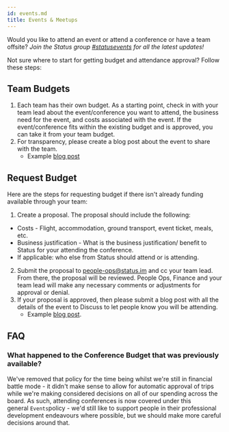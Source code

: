 ```yaml
---
id: events.md
title: Events & Meetups
---
```


Would you like to attend an event or attend a conference or have a team offsite? *Join the Status group [#statusevents](https://get.status.im/chat/public/statusevents) for all the latest updates!*

Not sure where to start for getting budget and attendance approval? Follow these steps:

Team Budgets
------------

1. Each team has their own budget. As a starting point, check in with your team lead about the event/conference you want to attend, the business need for the event, and costs associated with the event. If the event/conference fits within the existing budget and is approved, you can take it from your team budget.
2. For transparency, please create a blog post about the event to share with the team.
    -   Example [blog post](https://discuss.status.im/t/ethdenver-feb-15-17-2019/922)

Request Budget
--------------

Here are the steps for requesting budget if there isn't already funding available through your team:

1.  Create a proposal. The proposal should include the following:

-   Costs - Flight, accommodation, ground transport, event ticket, meals, etc.
-   Business justification - What is the business justification/ benefit to Status for your attending the conference.
-   If applicable: who else from Status should attend or is attending.

2. Submit the proposal to <people-ops@status.im> and cc your team lead. From there, the proposal will be reviewed. People Ops, Finance and your team lead will make any necessary comments or adjustments for approval or denial.
3.  If your proposal is approved, then please submit a blog post with all the details of the event to Discuss to let people know you will be attending.
    -   Example [blog post](https://discuss.status.im/t/asia-roadshow-ethsingapore/739).

FAQ
---

### What happened to the Conference Budget that was previously available?

We've removed that policy for the time being whilst we're still in financial battle mode - it didn't make sense to allow for automatic approval of trips while we're making considered decisions on all of our spending across the board. As such, attending conferences is now covered under this general `Events`policy - we'd still like to support people in their professional development endeavours where possible, but we should make more careful decisions around that.
